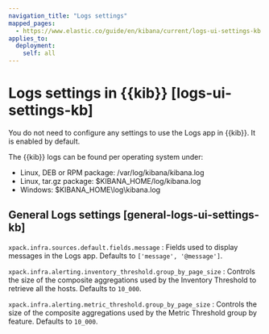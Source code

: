 ```yaml
---
navigation_title: "Logs settings"
mapped_pages:
  - https://www.elastic.co/guide/en/kibana/current/logs-ui-settings-kb.html
applies_to:
  deployment:
    self: all
---
```


# Logs settings in {{kib}} [logs-ui-settings-kb]


You do not need to configure any settings to use the Logs app in {{kib}}. It is enabled by default.

The {{kib}} logs can be found per operating system under:

* Linux, DEB or RPM package: /var/log/kibana/kibana.log
* Linux, tar.gz package: $KIBANA_HOME/log/kibana.log
* Windows: $KIBANA_HOME\log\kibana.log


## General Logs settings [general-logs-ui-settings-kb]

`xpack.infra.sources.default.fields.message`
:   Fields used to display messages in the Logs app. Defaults to `['message', '@message']`.

`xpack.infra.alerting.inventory_threshold.group_by_page_size`
:   Controls the size of the composite aggregations used by the Inventory Threshold to retrieve all the hosts. Defaults to `10_000`.

`xpack.infra.alerting.metric_threshold.group_by_page_size`
:   Controls the size of the composite aggregations used by the Metric Threshold group by feature. Defaults to `10_000`.

